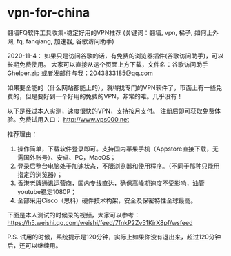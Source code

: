 # vpn-for-china
翻墙FQ软件工具收集-稳定好用的VPN推荐
(关键词：翻墙, vpn, 梯子, 如何上外网, fq, fanqiang, 加速器, 谷歌访问助手)



2020-11-4：
如果只是访问谷歌的话，有免费的浏览器插件(谷歌访问助手)，可以长期免费使用。
大家可以直接从这个页面上方下载，文件名：谷歌访问助手Ghelper.zip
或者发邮件与我：2043833185@qq.com


如果要全能的（什么网站都能上的），就得找专门的VPN软件了，市面上有一些免费的，但是要好到一个好用的免费的VPN，非常的难。几乎没有！

以下是经过本人实测，速度很快的VPN，支持按月支付。
注册后即可获取免费体验。免费试用入口：
http://www.vps000.net

推荐理由：
1. 操作简单，下载软件登录即可。支持国内苹果手机（Appstore直接下载，无需国外账号）、安卓、PC，MacOS；
2. 登录后整台电脑处于加速状态，不限浏览器和使用程序。（不同于那种只能用指定的浏览器）；
3. 香港老牌通讯运营商，国内专线直达，确保高峰期速度不受影响，油管youtube稳定1080P；
4. 全部采用Cisco（思科）硬件技术构架，安全及保密特性全球最高。

下面是本人测试的时候录的视频，大家可以参考：
https://h5.weishi.qq.com/weishi/feed/7fnkP2Zv51KjrX8pf/wsfeed

P.S. 试用的时候，系统提示是120分钟，实际上如果你没有退出来，超过120分钟后，还可以继续用。

